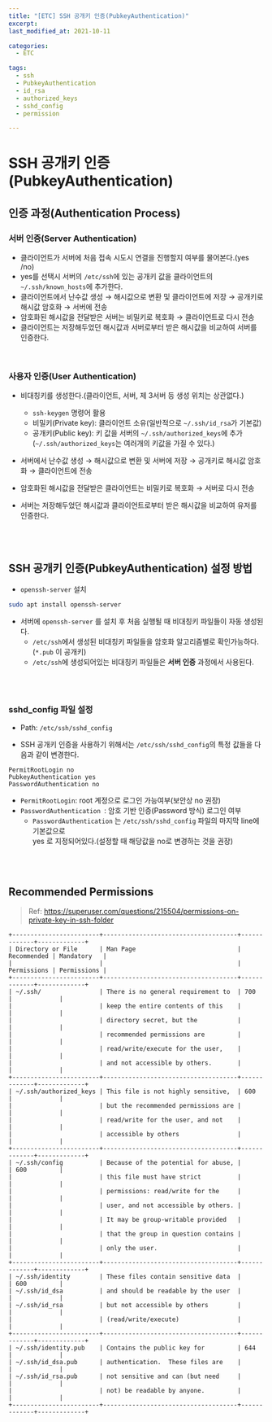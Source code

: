 ```yaml
---
title: "[ETC] SSH 공개키 인증(PubkeyAuthentication)"
excerpt: 
last_modified_at: 2021-10-11

categories:
  - ETC

tags:
  - ssh
  - PubkeyAuthentication
  - id_rsa
  - authorized_keys
  - sshd_config
  - permission

---
```


# SSH 공개키 인증(PubkeyAuthentication)

## 인증 과정(Authentication Process)

### 서버 인증(Server Authentication)

- 클라이언트가 서버에 처음 접속 시도시 연결을 진행할지 여부를 물어본다.(yes /no)
- yes를 선택시 서버의 `/etc/ssh`에 있는 공개키 값을 클라이언트의 `~/.ssh/known_hosts`에 추가한다.
- 클라이언트에서 난수값 생성 → 해시값으로 변환 및 클라이언트에 저장 → 공개키로 해시값 암호화 → 서버에 전송
- 암호화된 해시값을 전달받은 서버는 비밀키로 복호화 → 클라이언트로 다시 전송
- 클라이언트는 저장해두었던 해시값과 서버로부터 받은 해시값을 비교하여 서버를 인증한다.
 
<br>

### 사용자 인증(User Authentication)

- 비대칭키를 생성한다.(클라이언트, 서버, 제 3서버 등 생성 위치는 상관없다.)
  - `ssh-keygen` 명령어 활용
  - 비밀키(Private key): 클라이언트 소유(일반적으로 `~/.ssh/id_rsa`가 기본값)
  - 공개키(Public key): 키 값을 서버의 `~/.ssh/authorized_keys`에 추가  
  (`~/.ssh/authorized_keys`는 여러개의 키값을 가질 수 있다.)

- 서버에서 난수값 생성 → 해시값으로 변환 및 서버에 저장 → 공개키로 해시값 암호화 → 클라이언트에 전송
- 암호화된 해시값을 전달받은 클라이언트는 비밀키로 복호화 → 서버로 다시 전송
- 서버는 저장해두었던 해시값과 클라이언트로부터 받은 해시값을 비교하여 유저를 인증한다.

<br><br>

## SSH 공개키 인증(PubkeyAuthentication) 설정 방법

- `openssh-server` 설치

```bash
sudo apt install openssh-server
```

- 서버에 `openssh-server` 를 설치 후 처음 실행될 때 비대칭키 파일들이 자동 생성된다.
  - `/etc/ssh`에서 생성된 비대칭키 파일들을 암호화 알고리즘별로 확인가능하다.(`*.pub` 이 공개키)
  - `/etc/ssh`에 생성되어있는 비대칭키 파일들은 **서버 인증** 과정에서 사용된다.

<br><br>

### sshd_config 파일 설정

- Path: `/etc/ssh/sshd_config`

- SSH 공개키 인증을 사용하기 위해서는 `/etc/ssh/sshd_config`의 특정 값들을 다음과 같이 변경한다.

```
PermitRootLogin no
PubkeyAuthentication yes
PasswordAuthentication no
```

- `PermitRootLogin`: root 계정으로 로그인 가능여부(보안상 no 권장)
- `PasswordAuthentication `: 암호 기반 인증(Password 방식) 로그인 여부
  - `PasswordAuthentication` 는 `/etc/ssh/sshd_config` 파일의 마지막 line에 기본값으로  
yes 로 지정되어있다.(설정할 때 해당값을 no로 변경하는 것을 권장)

<br><br>

## Recommended Permissions

> Ref: <https://superuser.com/questions/215504/permissions-on-private-key-in-ssh-folder>

```
+------------------------+-------------------------------------+-------------+-------------+
| Directory or File      | Man Page                            | Recommended | Mandatory   |
|                        |                                     | Permissions | Permissions |
+------------------------+-------------------------------------+-------------+-------------+
| ~/.ssh/                | There is no general requirement to  | 700         |             |
|                        | keep the entire contents of this    |             |             |
|                        | directory secret, but the           |             |             |
|                        | recommended permissions are         |             |             |
|                        | read/write/execute for the user,    |             |             |
|                        | and not accessible by others.       |             |             |
+------------------------+-------------------------------------+-------------+-------------+
| ~/.ssh/authorized_keys | This file is not highly sensitive,  | 600         |             |
|                        | but the recommended permissions are |             |             |
|                        | read/write for the user, and not    |             |             |
|                        | accessible by others                |             |             |
+------------------------+-------------------------------------+-------------+-------------+
| ~/.ssh/config          | Because of the potential for abuse, |             | 600         |
|                        | this file must have strict          |             |             |
|                        | permissions: read/write for the     |             |             |
|                        | user, and not accessible by others. |             |             |
|                        | It may be group-writable provided   |             |             |
|                        | that the group in question contains |             |             |
|                        | only the user.                      |             |             |
+------------------------+-------------------------------------+-------------+-------------+
| ~/.ssh/identity        | These files contain sensitive data  |             | 600         |
| ~/.ssh/id_dsa          | and should be readable by the user  |             |             |
| ~/.ssh/id_rsa          | but not accessible by others        |             |             |
|                        | (read/write/execute)                |             |             |
+------------------------+-------------------------------------+-------------+-------------+
| ~/.ssh/identity.pub    | Contains the public key for         | 644         |             |
| ~/.ssh/id_dsa.pub      | authentication.  These files are    |             |             |
| ~/.ssh/id_rsa.pub      | not sensitive and can (but need     |             |             |
|                        | not) be readable by anyone.         |             |             |
+------------------------+-------------------------------------+-------------+-------------+
```
